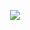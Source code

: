 <p align="center">
<img src="https://github-readme-stats.vercel.app/api?username=Darkosaur&show_icons=true&count_private=true&show_icons=true&theme=nord"/>
</p>
